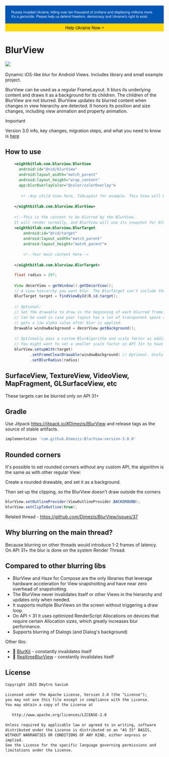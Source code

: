 [![Stand With Ukraine](https://raw.githubusercontent.com/vshymanskyy/StandWithUkraine/main/banner2-direct.svg)](https://vshymanskyy.github.io/StandWithUkraine)

# BlurView

<a href="url"><img src="https://user-images.githubusercontent.com/1433500/174389657-f52837db-005b-4a68-b9c6-ce196fa03395.jpg" width="432" ></a>

Dynamic iOS-like blur for Android Views. Includes library and small example project.

BlurView can be used as a regular FrameLayout. It blurs its underlying content and draws it as a
background for its children. The children of the BlurView are not blurred. BlurView updates its
blurred content when changes in view hierarchy are detected. It honors its position
and size changes, including view animation and property animation.

> [!IMPORTANT]
> Version 3.0 info, key changes, migration steps, and what you need to know is [here](BlurView_3.0.md) 

## How to use
```XML
    <eightbitlab.com.blurview.BlurView
      android:id="@+id/blurView"
      android:layout_width="match_parent"
      android:layout_height="wrap_content"
      app:blurOverlayColor="@color/colorOverlay">
    
       <!--Any child View here, TabLayout for example. This View will NOT be blurred -->
    
    </eightbitlab.com.blurview.BlurView>

    <!--This is the content to be blurred by the BlurView. 
    It will render normally, and BlurView will use its snapshot for blurring-->
    <eightbitlab.com.blurview.BlurTarget
        android:id="@+id/target"
        android:layout_width="match_parent"
        android:layout_height="match_parent">
        
        <!--Your main content here-->

    </eightbitlab.com.blurview.BlurTarget>
```

```Java
    float radius = 20f;

    View decorView = getWindow().getDecorView();
    // A view hierarchy you want blur. The BlurTarget can't include the BlurView that targets it.
    BlurTarget target = findViewById(R.id.target);
    
    // Optional:
    // Set the drawable to draw in the beginning of each blurred frame.
    // Can be used in case your layout has a lot of transparent space and your content
    // gets a low alpha value after blur is applied.
    Drawable windowBackground = decorView.getBackground();

    // Optionally pass a custom BlurAlgorithm and scale factor as additional parameters.
    // You might want to set a smaller scale factor on API 31+ to have a more precise blur with less flickering.
    blurView.setupWith(target) 
           .setFrameClearDrawable(windowBackground) // Optional. Useful when your root has a lot of transparent background, which results in semi-transparent blurred content. This will make the background opaque
           .setBlurRadius(radius)
```

## SurfaceView, TextureView, VideoView, MapFragment, GLSurfaceView, etc
These targets can be blurred only on API 31+

## Gradle

Use Jitpack https://jitpack.io/#Dimezis/BlurView and release tags as the source of stable
artifacts.
```Groovy
implementation 'com.github.Dimezis:BlurView:version-3.0.0'
```

## Rounded corners
It's possible to set rounded corners without any custom API, the algorithm is the same as with other regular View:

Create a rounded drawable, and set it as a background.

Then set up the clipping, so the BlurView doesn't draw outside the corners 
```Java
blurView.setOutlineProvider(ViewOutlineProvider.BACKGROUND);
blurView.setClipToOutline(true);
```
Related thread - https://github.com/Dimezis/BlurView/issues/37

## Why blurring on the main thread?
Because blurring on other threads would introduce 1-2 frames of latency.
On API 31+ the blur is done on the system Render Thread.

## Compared to other blurring libs
- BlurView and Haze for Compose are the only libraries that leverage hardware acceleration for View snapshotting and have near zero overhead of snapshotting.
- The BlurView never invalidates itself or other Views in the hierarchy and updates only when needed.
- It supports multiple BlurViews on the screen without triggering a draw loop.
- On API < 31 it uses optimized RenderScript Allocations on devices that require certain Allocation sizes, which greatly increases blur performance.
- Supports blurring of Dialogs (and Dialog's background)

Other libs:
- 🛑 [BlurKit](https://github.com/CameraKit/blurkit-android) - constantly invalidates itself
- 🛑 [RealtimeBlurView](https://github.com/mmin18/RealtimeBlurView) - constantly invalidates itself

License
-------

    Copyright 2025 Dmytro Saviuk

    Licensed under the Apache License, Version 2.0 (the "License");
    you may not use this file except in compliance with the License.
    You may obtain a copy of the License at

       http://www.apache.org/licenses/LICENSE-2.0

    Unless required by applicable law or agreed to in writing, software
    distributed under the License is distributed on an "AS IS" BASIS,
    WITHOUT WARRANTIES OR CONDITIONS OF ANY KIND, either express or implied.
    See the License for the specific language governing permissions and
    limitations under the License.
